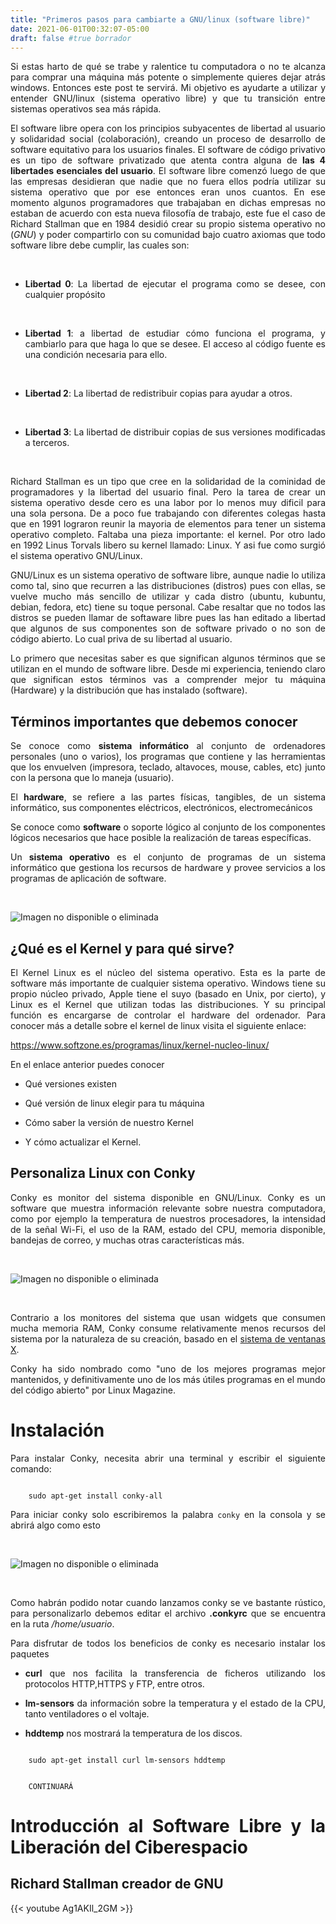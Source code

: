 ```yaml
---
title: "Primeros pasos para cambiarte a GNU/linux (software libre)"
date: 2021-06-01T00:32:07-05:00
draft: false #true borrador
---
```


Si estas harto de qué se trabe y ralentice tu computadora o no te alcanza para comprar una máquina más potente o simplemente quieres dejar atrás windows. Entonces este post te servirá. Mi objetivo es ayudarte a utilizar y entender  GNU/linux (sistema operativo libre) y que tu transición entre sistemas operativos sea más rápida.

El software libre opera con los principios subyacentes de libertad al usuario y solidaridad social (colaboración), creando un proceso de desarrollo de software equitativo para los usuarios finales.  El software de código privativo es un tipo de software privatizado que atenta contra alguna de **las 4 libertades esenciales del usuario**. El software libre comenzó luego de que las empresas desidieran que nadie que no fuera ellos podría utilizar su sistema operativo que por ese entonces eran unos cuantos. En ese momento algunos programadores que trabajaban en dichas empresas no estaban de acuerdo con esta nueva filosofía de trabajo, este fue el caso de Richard Stallman que en 1984 desidió crear su propio sistema operativo no  (*GNU*) y poder compartirlo con su comunidad bajo cuatro axiomas que todo software libre debe cumplir, las cuales son:

&nbsp;

- **Libertad 0**: La libertad de ejecutar el programa como se desee, con cualquier propósito

&nbsp;

- **Libertad 1**: a libertad de estudiar cómo funciona el programa, y cambiarlo para que haga lo que se desee. El acceso al código fuente es una condición necesaria para ello.

&nbsp;

- **Libertad 2**: La libertad de redistribuir copias para ayudar a otros.

&nbsp;

- **Libertad 3**: La libertad de distribuir copias de sus versiones modificadas a terceros.


&nbsp;

 Richard Stallman es un tipo que cree en la solidaridad de la cominidad de programadores y  la libertad del usuario final. Pero la tarea de crear un sistema operativo desde cero es una labor por lo menos muy dificil para una sola persona. De a poco fue trabajando con diferentes colegas hasta que en 1991 lograron reunir la mayoria de elementos para tener un sistema operativo completo. Faltaba una pieza importante: el kernel. Por otro lado en 1992 Linus Torvals libero su kernel llamado: Linux. Y asi fue como surgió el sistema operativo GNU/Linux.


GNU/Linux es un sistema operativo de software libre, aunque nadie lo utiliza como tal, sino que recurren a las distribuciones (distros) pues con ellas, se vuelve mucho más sencillo de utilizar y cada distro (ubuntu, kubuntu, debian, fedora, etc) tiene su toque personal. Cabe resaltar que no todos las distros se pueden llamar de softaware libre pues las han editado a libertad que algunos de sus componentes son de software privado o no son de código abierto. Lo cual priva de su libertad al usuario.

Lo primero que necesitas saber es que significan algunos términos que se utilizan en el mundo de software libre. Desde mi experiencia, teniendo claro que significan estos términos vas a comprender mejor tu máquina (Hardware) y la distribución que has instalado (software).

## Términos importantes que debemos conocer

Se conoce como **sistema informático** al conjunto de ordenadores personales (uno o varios), los programas que contiene y las herramientas que los envuelven (impresora, teclado, altavoces, mouse, cables, etc) junto con la persona que lo maneja (usuario).

El **hardware**,​ se refiere a las partes físicas, tangibles, de un sistema informático, sus componentes eléctricos, electrónicos, electromecánicos

Se conoce como **software** o​ soporte lógico al conjunto de los componentes lógicos necesarios que hace posible la realización de tareas específicas.

Un **sistema operativo** es el conjunto de programas de un sistema informático que gestiona los recursos de hardware y provee servicios a los programas de aplicación de software.

&nbsp;

![Imagen no disponible o eliminada](https://i.pinimg.com/originals/42/e3/cb/42e3cba3e4f6765b15ddc31c4394a3b7.png)



## ¿Qué es el Kernel y para qué sirve?

El Kernel Linux es el núcleo del sistema operativo. Esta es la parte de software más importante de cualquier sistema operativo. Windows tiene su propio núcleo privado, Apple tiene el suyo (basado en Unix, por cierto), y Linux es el Kernel que utilizan todas las distribuciones. Y su principal función es encargarse de controlar el hardware del ordenador. Para conocer más a detalle sobre el kernel de linux visita el siguiente enlace:

https://www.softzone.es/programas/linux/kernel-nucleo-linux/

En el enlace anterior puedes conocer

- Qué versiones existen

- Qué versión de linux elegir para tu máquina

- Cómo saber la versión de nuestro Kernel

- Y cómo actualizar el Kernel.



## Personaliza Linux con Conky

<style>body {text-align: justify}</style>

Conky es monitor del sistema disponible en GNU/Linux. Conky es un software que muestra información relevante sobre nuestra computadora, como por ejemplo la temperatura de nuestros procesadores, la intensidad de la señal Wi-Fi, el uso de la RAM, estado del CPU, memoria disponible,  bandejas de correo, y muchas otras características más.


&nbsp;

![Imagen no disponible o eliminada](https://i0.wp.com/nksistemas.com/wp-content/uploads/2015/11/conky1.jpg?w=700&ssl=1)



&nbsp;

Contrario a los monitores del sistema que usan widgets que consumen mucha memoria RAM, Conky consume relativamente menos recursos del sistema por la naturaleza de su creación, basado en el [sistema de ventanas X](https://es.wikipedia.org/wiki/Sistema_de_ventanas_X).

Conky ha sido nombrado como "uno de los mejores programas mejor mantenidos, y definitivamente uno de los más útiles programas en el mundo del código abierto" por Linux Magazine.

# Instalación

Para instalar Conky, necesita abrir una terminal y escribir el siguiente comando:


```shell

    sudo apt-get install conky-all

```  

Para iniciar conky solo escribiremos la palabra `conky` en la consola y se abrirá algo como esto


&nbsp;

![Imagen no disponible o eliminada](https://www.fuukemn.biz/photo/lubuntu_37.png)



&nbsp;



Como habrán podido notar cuando lanzamos conky se ve bastante rústico, para personalizarlo debemos editar el archivo **.conkyrc** que se encuentra en la ruta */home/usuario*.



Para disfrutar de todos los beneficios de conky es necesario instalar los paquetes


* **curl** que nos facilita la transferencia de ficheros utilizando los protocolos HTTP,HTTPS y FTP, entre otros.

* **lm-sensors** da información sobre la temperatura y el estado de la CPU, tanto ventiladores o el voltaje.

* **hddtemp** nos mostrará la temperatura de los discos.


```shell

    sudo apt-get install curl lm-sensors hddtemp

```  



```shell

    CONTINUARÁ

```  

# Introducción al Software Libre y la Liberación del Ciberespacio

## Richard Stallman creador de GNU


{{< youtube Ag1AKIl_2GM >}}
